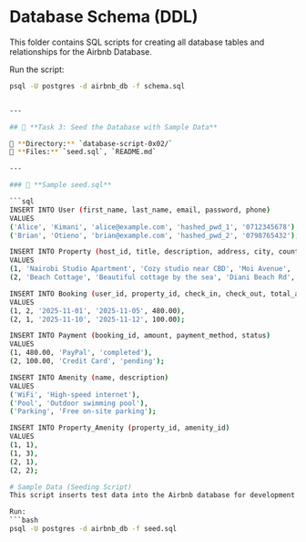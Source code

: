 # Database Schema (DDL)
This folder contains SQL scripts for creating all database tables and relationships for the Airbnb Database.

Run the script:
```bash
psql -U postgres -d airbnb_db -f schema.sql


---

## 🌱 **Task 3: Seed the Database with Sample Data**

📂 **Directory:** `database-script-0x02/`  
📄 **Files:** `seed.sql`, `README.md`

---

### 🧾 **Sample seed.sql**

```sql
INSERT INTO User (first_name, last_name, email, password, phone)
VALUES
('Alice', 'Kimani', 'alice@example.com', 'hashed_pwd_1', '0712345678'),
('Brian', 'Otieno', 'brian@example.com', 'hashed_pwd_2', '0798765432');

INSERT INTO Property (host_id, title, description, address, city, country, price_per_night)
VALUES
(1, 'Nairobi Studio Apartment', 'Cozy studio near CBD', 'Moi Avenue', 'Nairobi', 'Kenya', 50.00),
(2, 'Beach Cottage', 'Beautiful cottage by the sea', 'Diani Beach Rd', 'Mombasa', 'Kenya', 120.00);

INSERT INTO Booking (user_id, property_id, check_in, check_out, total_amount)
VALUES
(1, 2, '2025-11-01', '2025-11-05', 480.00),
(2, 1, '2025-11-10', '2025-11-12', 100.00);

INSERT INTO Payment (booking_id, amount, payment_method, status)
VALUES
(1, 480.00, 'PayPal', 'completed'),
(2, 100.00, 'Credit Card', 'pending');

INSERT INTO Amenity (name, description)
VALUES
('WiFi', 'High-speed internet'),
('Pool', 'Outdoor swimming pool'),
('Parking', 'Free on-site parking');

INSERT INTO Property_Amenity (property_id, amenity_id)
VALUES
(1, 1),
(1, 3),
(2, 1),
(2, 2);

# Sample Data (Seeding Script)
This script inserts test data into the Airbnb database for development and testing.

Run:
```bash
psql -U postgres -d airbnb_db -f seed.sql
